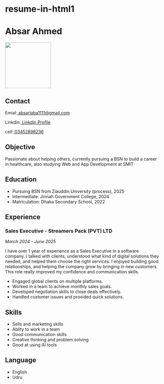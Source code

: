 # resume-in-html1<!DOCTYPE html>
<body>
 <h1>Absar Ahmed</h1>
 <img src="assets/me.jpg.jpeg" width="150">
 <h2>Contact</h2>
<p>Emial:<a href=mailto:absriaba1111@gmail.com> absariaba1111@gmail.com</a></p>
<p>Linkdin:<a href="https://www.linkedin.com/in/absarahmed-519527351/"> Linkdin Profile</a></p>
<p>cell:<a href="03452898236"> 03452898236</a></p>

  <h2>Objective</h2>
  <p>Passionate about helping others, currently pursuing a BSN to build a career in healthcare, also studying Web and App Development at SMIT</p>

  <h2>Education</h2>
    <ul>
    <li>Pursuing BSN  from Ziauddin University (process), 2025</li>
    <li>Intermediate: Jinnah Government College, 2024</li>
    <li>Matriculation: Dhaka Secondary School, 2022</li>
</ul>
  

  <h2>Experience</h2>
  <h3>Sales Executive - Streamers Pack (PVT) LTD</h3>
  <p><i>March 2024 - June 2025</i></p>
  <p> I have over 1 year of experience as a Sales Executive in a software company. I talked
 with clients, understood what kind of digital solutions they needed, and helped them
 choose the right services. I enjoyed building good relationships, and helping the
 company grow by bringing in new customers. This role really improved my confidence
 and communication skills.</p>
  <ul>
    <li>Engaged global clients on multiple platforms.</li>
    <li>Worked in a team to achieve monthly sales goals.</li>
    <li>Developed negotiation skills to close deals effectively.</li>
    <li>Handled customer issues and provided quick solutions.</li>
  </ul>
  <h2>Skills</h2>
  <ul>
    <li>Sells and marketing skills</li>
    <li>Ablity to work in a team</li>
    <li>Good communication skills</li>
    <li>Creative thinking and problem solving</li>
    <li>Good at using AI tools</li>
  </ul>
 <h2>Language</h2>
<ul>
  <li>English</li>
  <li>Udru</li>
</ul>
</body>
</html>
